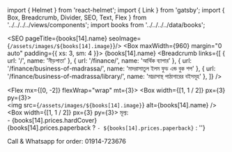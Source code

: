 import { Helmet } from 'react-helmet';
import { Link } from 'gatsby';
import { Box, Breadcrumb, Divider, SEO, Text, Flex } from '../../../../views/components';
import books from '../../../../data/books';

<SEO pageTitle={books[14].name} seoImage={`/assets/images/${books[14].image}`}/>
<Box maxWidth={960} margin="0 auto" padding={{ xs: 3, sm: 4 }}>
<Text variant="h2" textAlign="center">
{books[14].name}
</Text>
<Divider />
<Breadcrumb
links={[
{ url: '/', name: 'নীড়পাতা' },
{ url: '/finance/', name: 'আর্থিক ব্যাপার' },
{ url: '/finance/business-of-madrassa/', name: 'মাদরাসাতুল ইলম ফুড এন্ড বুক শপ' },
{ url: '/finance/business-of-madrassa/library/', name: 'মাদ্রাসাস্থ পাঠাগারের বইসমূহ' },
]}
/>
<Divider />

<Flex mx={[0, -2]} flexWrap="wrap" mt={3}>
<Box width={[1, 1 / 2]} px={3} py={3}>  
 <img src={`/assets/images/${books[14].image}`} alt={books[14].name} />
</Box>
<Box width={[1, 1 / 2]} px={3} py={3}>
<Text variant="raw" html={books[14].description} />
<Text>
মূল্য: <br /> - {books[14].prices.hardCover} <br />
{books[14].prices.paperback ? `- ${books[14].prices.paperback}` : ''}
</Text>
</Box>
</Flex>

<Text mt={3} textAlign="center" fontWeight="bold">
Call & Whatsapp for order: 01914-723676
</Text>

</Box>

